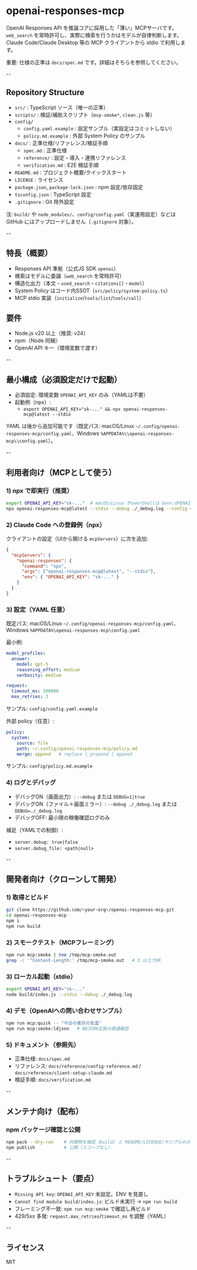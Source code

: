 # openai-responses-mcp
OpenAI Responses API を推論コアに採用した「薄い」MCPサーバです。  
`web_search` を常時許可し、実際に検索を行うかはモデルが自律判断します。Claude Code/Claude Desktop 等の MCP クライアントから stdio で利用します。

重要: 仕様の正準は `docs/spec.md` です。詳細はそちらを参照してください。

--

## Repository Structure
- `src/`                         : TypeScript ソース（唯一の正準）
- `scripts/`                     : 検証/補助スクリプト（`mcp-smoke*`, `clean.js` 等）
- `config/`
  - `config.yaml.example`        : 設定サンプル（実設定はコミットしない）
  - `policy.md.example`          : 外部 System Policy のサンプル
- `docs/`                        : 正準仕様/リファレンス/検証手順
  - `spec.md`                    : 正準仕様
  - `reference/`                 : 設定・導入・連携リファレンス
  - `verification.md`            : E2E 検証手順
- `README.md`                    : プロジェクト概要/クイックスタート
- `LICENSE`                      : ライセンス
- `package.json`, `package-lock.json` : npm 設定/依存固定
- `tsconfig.json`                : TypeScript 設定
- `.gitignore`                   : Git 除外設定

注: `build/` や `node_modules/`、`config/config.yaml`（実運用設定）などは GitHub にはアップロードしません（`.gitignore` 対象）。

--

## 特長（概要）
- Responses API 準拠（公式JS SDK `openai`）
- 検索はモデルに委譲（`web_search` を常時許可）
- 構造化出力（本文・`used_search`・`citations[]`・`model`）
- System Policy はコード内SSOT（`src/policy/system-policy.ts`）
- MCP stdio 実装（`initialize`/`tools/list`/`tools/call`）

## 要件
- Node.js v20 以上（推奨: v24）
- npm（Node 同梱）
- OpenAI API キー（環境変数で渡す）

--

## 最小構成（必須設定だけで起動）
- 必須設定: 環境変数 `OPENAI_API_KEY` のみ（YAMLは不要）
- 起動例（npx）:
  - `export OPENAI_API_KEY="sk-..." && npx openai-responses-mcp@latest --stdio`

YAML は後から追加可能です（既定パス: macOS/Linux `~/.config/openai-responses-mcp/config.yaml`、Windows `%APPDATA%\\openai-responses-mcp\\config.yaml`）。

--

## 利用者向け（MCPとして使う）

### 1) npx で即実行（推奨）
```bash
export OPENAI_API_KEY="sk-..."  # macOS/Linux（PowerShellは $env:OPENAI_API_KEY="sk-..."）
npx openai-responses-mcp@latest --stdio --debug ./_debug.log --config ~/.config/openai-responses-mcp/config.yaml
```

### 2) Claude Code への登録例（npx）
クライアントの設定（UIから開ける `mcpServers`）に次を追加:
```json
{
  "mcpServers": {
    "openai-responses": {
      "command": "npx",
      "args": ["openai-responses-mcp@latest", "--stdio"],
      "env": { "OPENAI_API_KEY": "sk-..." }
    }
  }
}
```

### 3) 設定（YAML 任意）
既定パス: macOS/Linux `~/.config/openai-responses-mcp/config.yaml`、Windows `%APPDATA%\openai-responses-mcp\config.yaml`

最小例:
```yaml
model_profiles:
  answer:
    model: gpt-5
    reasoning_effort: medium
    verbosity: medium

request:
  timeout_ms: 300000
  max_retries: 3
```
サンプル: `config/config.yaml.example`

外部 policy（任意）:
```yaml
policy:
  system:
    source: file
    path: ~/.config/openai-responses-mcp/policy.md
    merge: append   # replace | prepend | append
```
サンプル: `config/policy.md.example`

### 4) ログとデバッグ
- デバッグON（画面出力）: `--debug` または `DEBUG=1|true`
- デバッグON（ファイル＋画面ミラー）: `--debug ./_debug.log` または `DEBUG=./_debug.log`
- デバッグOFF: 最小限の稼働確認ログのみ

補足（YAMLでの制御）:
- `server.debug: true|false`
- `server.debug_file: <path|null>`

--

## 開発者向け（クローンして開発）

### 1) 取得とビルド
```bash
git clone https://github.com/<your-org>/openai-responses-mcp.git
cd openai-responses-mcp
npm i
npm run build
```

### 2) スモークテスト（MCPフレーミング）
```bash
npm run mcp:smoke | tee /tmp/mcp-smoke.out
grep -c '^Content-Length:' /tmp/mcp-smoke.out   # 3 以上でOK
```

### 3) ローカル起動（stdio）
```bash
export OPENAI_API_KEY="sk-..."
node build/index.js --stdio --debug ./_debug.log
```

### 4) デモ（OpenAIへの問い合わせサンプル）
```bash
npm run mcp:quick -- "今日の東京の気温"
npm run mcp:smoke:ldjson   # NDJSON互換の疎通確認
```

### 5) ドキュメント（参照先）
- 正準仕様: `docs/spec.md`
- リファレンス: `docs/reference/config-reference.md` / `docs/reference/client-setup-claude.md`
- 検証手順: `docs/verification.md`

--

## メンテナ向け（配布）

### npm パッケージ確認と公開
```bash
npm pack --dry-run    # 同梱物を確認（build/ と README/LICENSE/サンプルのみ）
npm publish           # 公開（スコープなし）
```

--

## トラブルシュート（要点）
- `Missing API key`: `OPENAI_API_KEY` 未設定。ENV を見直し
- `Cannot find module build/index.js`: ビルド未実行 → `npm run build`
- フレーミング不一致: `npm run mcp:smoke` で確認し再ビルド
- 429/5xx 多発: `request.max_retries`/`timeout_ms` を調整（YAML）

--

## ライセンス
MIT
